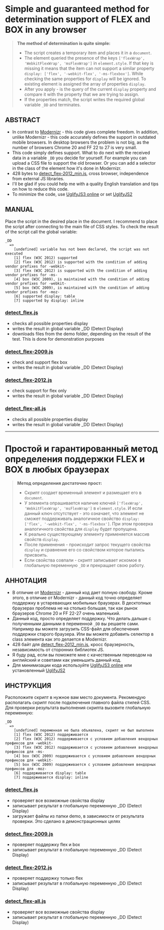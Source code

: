 Simple and guaranteed method for determination support  of FLEX and BOX in any browser 
===================
    
>**The method of determination is quite simple:**
> - The script creates a temporary item and places it in a `document`. 
> - The element queried the presence of the keys `['flexWrap', 'WebkitFlexWrap', 'msFlexWrap']` in `element.style`. If that key is missing it means that the item can not support a similar property `display: ['flex', '-webkit-flex', '-ms-flexbox']`. While checking the same properties for `display` will be ignored. 
> To existing element is assigned the array of properties `display`.
> - After you apply - is the query of the current `display` property and compare it with the property that we are trying to assign.
> - If the properties match, the script writes the required global variable `_DD` and terminates.
    
    
    
ABSTRACT
-------------
- In contrast to [Modernizr] - this code gives complete freedom. In addition, unlike Modernizr - this code accurately defines the support in outdated mobile browsers. In desktop browsers the problem is not big, as the number of browsers Chrome 20 and FF 22 to 27 is very small. 
- This code simply defines support. What to do next with the received data in a variable `_DD` you decide for yourself. For example you can upload a CSS file to support the old browser. Or you can add a selector in the class of the element how it's done in Modernizr. 
- 428 bytes to [detect_flex-2012_min.js], cross browser, independence from external JS libraries. 
- I'll be glad if you could help me with a quality English translation and tips on how to reduce this code. 
- To minimize the code, use [UglifyJS3 online] or set [UglifyJS2] 
    
    
    
MANUAL
-------------
Place the script in the desired place in the document. I recommend to place the script after connecting to the main file of CSS styles. 
To check the result of the script call the global variable: 
```
_DD
  =>
    [undefined] variable has not been declared, the script was not executed
    [1] flex (W3C 2012) supported
    [2] flex (W3C 2012) is supported with the condition of adding vendor prefixes for -webkit-
    [3] flex (W3C 2012) is supported with the condition of adding vendor prefixes for -ms-
    [4] box (W3C 2009), is maintained with the condition of adding vendor prefixes for -webkit-
    [5] box (W3C 2009), is maintained with the condition of adding vendor prefixes for -moz-
    [6] supported display: table
    [7] supported by display: inline
```
    
### [detect_flex.js]
- checks all possible properties display
- writes the result in global variable _DD (Detect Display)
- downloads files from the demo folder, depending on the result of the test. This is done for demonstration purposes
    
### [detect_flex-2009.js]
- check and support flex box
- writes the result in global variable _DD (Detect Display)
    
### [detect_flex-2012.js]
- check support for flex only
- writes the result in global variable _DD (Detect Display)
    
### [detect_flex-all.js]
- checks all possible properties display
- writes the result in global variable _DD (Detect Display)
    
    
    
----------
    
    
    
Простой и гарантированный метод определения поддержки FLEX и BOX в любых браузерах 
===================
    
>**Метод определения достаточно прост:**
> - Скрипт создает временный элемент и размещает его в `document`. 
> - У элемента опрашивается наличие ключей `['flexWrap', 'WebkitFlexWrap', 'msFlexWrap']` в `element.style`. И если данный ключ отсутствует - это означает, что элемент не сможет поддерживать аналогичное свойство `display: ['flex', '-webkit-flex', '-ms-flexbox']`. При этом проверка аналогичного свойства для `display` будет пропущена. 
> - К реально существующему элементу применяется массив свойств `display`. 
> - После применения - происходит запрос текущего свойства `display` и сравнение его со свойством которое пытались присвоить. 
> - Если свойства совпали - скрипт записывает искомое в глобальную переменную `_DD` и прекращает свою работу. 
    
    
    
АННОТАЦИЯ
-------------
- В отличие от [Modernizr] - данный код дает полную свободу. Кроме этого, в отличие от Modernizr - данный код точно определяет поддержку в устаревающих мобильных браузерах. В десктопных браузерах проблема не на столько большая, так как рынок браузеров Chrome 20 и FF 22-27 очень маленький. 
- Данный код, просто определяет поддержку. Что делать дальше с полученными данными в переменной `_DD` вы решаете сами. Например вы можете загрузить CSS-файл для обеспечения поддержки старого браузера. Или вы можете добавить селектор в class элемента как это делается в Modernizr. 
- 428 байт для [detect_flex-2012_min.js], кросс браузерность, независимость от сторонних библиотек JS. 
- Я буду рад, если вы поможете мне с качественным переводом на английский и советами как уменьшить данный код. 
- Для минимизации кода используйте [UglifyJS3 online] или установленный [UglifyJS2]
    
    
    
ИНСТРУКЦИЯ
-------------
Расположите скрипт в нужное вам место документа. Рекомендую располагать скрипт после подключения главного файла стилей CSS. 
Для проверки результата выполнения скрипта вызовите глобальную переменную: 
```
_DD
  =>
    [undefined] переменная не была объявлена, скрипт не был выполнен
    [1] flex (W3C 2012) поддерживается
    [2] flex (W3C 2012) поддерживается с условием добавления вендорных префиксов для -webkit-
    [3] flex (W3C 2012) поддерживается с условием добавления вендорных префиксов для -ms-
    [4] box (W3C 2009) поддерживается с условием добавления вендорных префиксов для -webkit-
    [5] box (W3C 2009) поддерживается с условием добавления вендорных префиксов для -moz-
    [6] поддерживается display: table
    [7] поддерживается display: inline
```
    
### [detect_flex.js]
- проверяет все возможные свойства display
- записывает результат в глобальную переменную _DD (Detect Display)
- загружает файлы из папки demo, в зависимости от результата проверки. Это сделано в демонстрационных целях
    
### [detect_flex-2009.js]
- проверяет поддержку flex и box
- записывает результат в глобальную переменную _DD (Detect Display)
    
### [detect_flex-2012.js]
- проверяет поддержку только flex
- записывает результат в глобальную переменную _DD (Detect Display)
    
### [detect_flex-all.js]
- проверяет все возможные свойства display
- записывает результат в глобальную переменную _DD (Detect Display)



[Modernizr]: <https://modernizr.com>

[UglifyJS2]: <https://github.com/mishoo/UglifyJS2>
[UglifyJS3 online]: <https://skalman.github.io/UglifyJS-online/>

[detect_flex-2009.js]: <https://github.com/ergcode/ergonomic.detect_flex/blob/master/detect_flex-2009.js>
[detect_flex-2012.js]: <https://github.com/ergcode/ergonomic.detect_flex/blob/master/detect_flex-2012.js>
[detect_flex-2012_min.js]: <https://github.com/ergcode/ergonomic.detect_flex/blob/master/detect_flex-2012_min.js>
[detect_flex-all.js]: <https://github.com/ergcode/ergonomic.detect_flex/blob/master/detect_flex-all.js>
[detect_flex.js]: <https://github.com/ergcode/ergonomic.detect_flex/blob/master/detect_flex.js>
